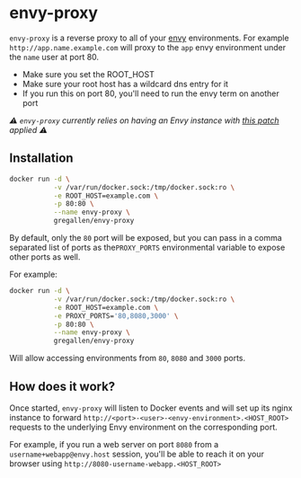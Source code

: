# envy-proxy

`envy-proxy` is a reverse proxy to all of your [envy](https://github.com/progrium/envy) environments. For example `http://app.name.example.com` will proxy to the `app` envy environment under the `name` user at port 80.

* Make sure you set the ROOT_HOST
* Make sure your root host has a wildcard dns entry for it
* If you run this on port 80, you'll need to run the envy term on another port

_:warning: `envy-proxy` currently relies on having an Envy instance with [this patch](https://github.com/progrium/envy/pull/41)
applied :warning:_

## Installation

```sh
docker run -d \
           -v /var/run/docker.sock:/tmp/docker.sock:ro \
           -e ROOT_HOST=example.com \
           -p 80:80 \
           --name envy-proxy \
           gregallen/envy-proxy
```

By default, only the `80` port will be exposed, but you can pass in a comma
separated list of ports as the`PROXY_PORTS` environmental variable to expose other
ports as well.

For example:

```sh
docker run -d \
           -v /var/run/docker.sock:/tmp/docker.sock:ro \
           -e ROOT_HOST=example.com \
           -e PROXY_PORTS='80,8080,3000' \
           -p 80:80 \
           --name envy-proxy \
           gregallen/envy-proxy
```

Will allow accessing environments from `80`, `8080` and `3000` ports.

## How does it work?

Once started, `envy-proxy` will listen to Docker events and will set up its
nginx instance to forward `http://<port>-<user>-<envy-environment>.<HOST_ROOT>`
requests to the underlying Envy environment on the corresponding port.

For example, if you run a web server on port `8080` from a `username+webapp@envy.host`
session, you'll be able to reach it on your browser using `http://8080-username-webapp.<HOST_ROOT>`
